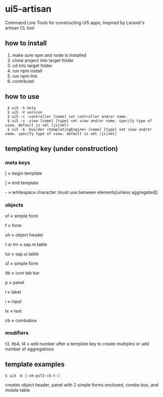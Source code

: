 # ui5-artisan
Command Line Tools for constructing UI5 apps, inspired by Laravel's artisan CL tool

## how to install

1. make sure npm and node is installed
2. clone project into target folder
3. cd into target folder
4. run npm install
5. run npm link
6. contribute!

## how to use
```
 $ ui5 -h help
 $ ui5 -V version
 $ ui5 -c -controller [name] set controller and/or name.
 $ ui5 -v -view [name] [type] set view and/or name. specify type of view. default is xml (js|xml)
 $ ui5 -b -builder <templatingEngine> [name] [type] set view and/or name. specify type of view. default is xml (js|xml)
```
## templating key (under construction)
### meta keys
[ ≈ begin template

] ≈ end template

\- ≈ whitespace character (must use between elements[unless aggregated])

### objects
sf ≈ simple form

f ≈ form

oh ≈ object header

t or tm ≈ sap.m.table

tui ≈ sap.ui.table

sf ≈ simple form

itb ≈ icon tab bar

p ≈ panel

l ≈ label

i ≈ input

tx ≈ text

cb ≈ combobox

### modifiers

t3, itb4, l4 ≈ add number after a template key to create multiples or add number of aggregations

## template examples
```
$ ui5 -b [-oh-psf2-cb-t-]
```
creates object header, panel with 2 simple forms enclosed, combo box, and mobile table
